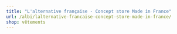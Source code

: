 ```yaml
---
title: "L'alternative française - Concept store Made in France"
url: /albi/lalternative-francaise-concept-store-made-in-france/
shop: vêtements
---
```

